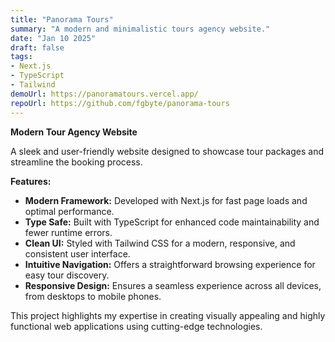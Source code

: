 ```yaml
---
title: "Panorama Tours"
summary: "A modern and minimalistic tours agency website."
date: "Jan 10 2025"
draft: false
tags:
- Next.js
- TypeScript
- Tailwind
demoUrl: https://panoramatours.vercel.app/
repoUrl: https://github.com/fgbyte/panorama-tours
---
```


**Modern Tour Agency Website**

A sleek and user-friendly website designed to showcase tour packages and streamline the booking process.

**Features:**
- **Modern Framework:** Developed with Next.js for fast page loads and optimal performance.
- **Type Safe:** Built with TypeScript for enhanced code maintainability and fewer runtime errors.
- **Clean UI:** Styled with Tailwind CSS for a modern, responsive, and consistent user interface.
- **Intuitive Navigation:** Offers a straightforward browsing experience for easy tour discovery.
- **Responsive Design:** Ensures a seamless experience across all devices, from desktops to mobile phones.

This project highlights my expertise in creating visually appealing and highly functional web applications using cutting-edge technologies.